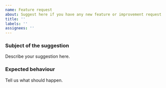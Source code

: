 ```yaml
---
name: Feature request
about: Suggest here if you have any new feature or improvement request.
title: ''
labels: ''
assignees: ''
---
```


### Subject of the suggestion
Describe your suggestion here.

### Expected behaviour
Tell us what should happen.
